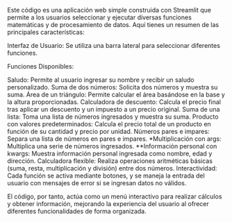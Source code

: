 Este código es una aplicación web simple construida con Streamlit que permite a los usuarios seleccionar y ejecutar diversas funciones matemáticas y de procesamiento de datos. Aquí tienes un resumen de las principales características:

Interfaz de Usuario: Se utiliza una barra lateral para seleccionar diferentes funciones.

Funciones Disponibles:

Saludo: Permite al usuario ingresar su nombre y recibir un saludo personalizado.
Suma de dos números: Solicita dos números y muestra su suma.
Área de un triángulo: Permite calcular el área basándose en la base y la altura proporcionadas.
Calculadora de descuento: Calcula el precio final tras aplicar un descuento y un impuesto a un precio original.
Suma de una lista: Toma una lista de números ingresados y muestra su suma.
Producto con valores predeterminados: Calcula el precio total de un producto en función de su cantidad y precio por unidad.
Números pares e impares: Separa una lista de números en pares e impares.
*Multiplicación con args: Multiplica una serie de números ingresados.
**Información personal con kwargs: Muestra información personal ingresada como nombre, edad y dirección.
Calculadora flexible: Realiza operaciones aritméticas básicas (suma, resta, multiplicación y división) entre dos números.
Interactividad: Cada función se activa mediante botones, y se maneja la entrada del usuario con mensajes de error si se ingresan datos no válidos.

El código, por tanto, actúa como un menú interactivo para realizar cálculos y obtener información, mejorando la experiencia del usuario al ofrecer diferentes funcionalidades de forma organizada.
